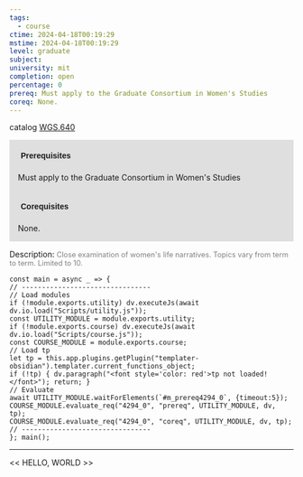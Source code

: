 ```yaml
---
tags:
  - course
ctime: 2024-04-18T00:19:29
mstime: 2024-04-18T00:19:29
level: graduate
subject: 
university: mit
completion: open
percentage: 0
prereq: Must apply to the Graduate Consortium in Women's Studies
coreq: None.
---
```


catalog [WGS.640](http://student.mit.edu/catalog/mWGSa.html#WGS.640)

<span style="display: block; padding: 15px; background-color: rgb(100, 100, 100, 0.2);"><font id="m_prereq4294_0" style="display: block; font-family: Arial, sans-serif; font-weight: bold; padding: 5px">Prerequisites</font><br><span id="prereq4294_0">Must apply to the Graduate Consortium in Women's Studies</span></span>
<span style="display: block; padding: 15px; background-color: rgb(100, 100, 100, 0.2);"><font id="m_coreq4294_0" style="display: block; font-family: Arial, sans-serif; font-weight: bold; padding: 5px">Corequisites</font><br><span id="coreq4294_0">None.</span></span>

<font style="">Description:</font>
<font style="color: grey; font-size: 0.8rem;">Close examination of women's life narratives. Topics vary from term to term. Limited to 10.</font>

```dataviewjs
const main = async _ => {
// --------------------------------
// Load modules
if (!module.exports.utility) dv.executeJs(await dv.io.load("Scripts/utility.js"));
const UTILITY_MODULE = module.exports.utility;
if (!module.exports.course) dv.executeJs(await dv.io.load("Scripts/course.js"));
const COURSE_MODULE = module.exports.course;
// Load tp
let tp = this.app.plugins.getPlugin("templater-obsidian").templater.current_functions_object;
if (!tp) { dv.paragraph("<font style='color: red'>tp not loaded!</font>"); return; }
// Evaluate
await UTILITY_MODULE.waitForElements(`#m_prereq4294_0`, {timeout:5});
COURSE_MODULE.evaluate_req("4294_0", "prereq", UTILITY_MODULE, dv, tp);
COURSE_MODULE.evaluate_req("4294_0", "coreq", UTILITY_MODULE, dv, tp);
// --------------------------------
}; main();
```

---

<< HELLO, WORLD >>
